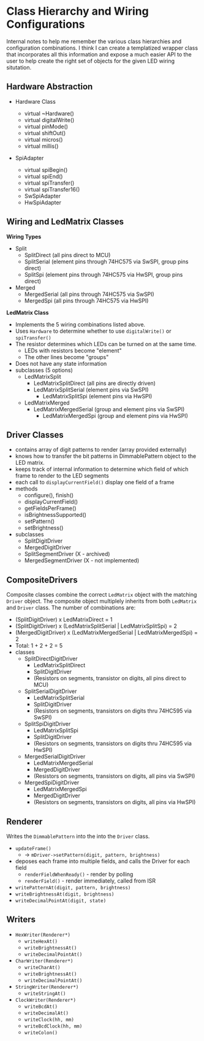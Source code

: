 # Class Hierarchy and Wiring Configurations

Internal notes to help me remember the various class hierarchies and
configuration combinations. I think I can create a templatized wrapper class
that incorporates all this information and expose a much easier API to the user
to help create the right set of objects for the given LED wiring situtation.

## Hardware Abstraction

* Hardware Class
    * virtual ~Hardware()
    * virtual digitalWrite()
    * virtual pinMode()
    * virtual shiftOut()
    * virtual micros()
    * virtual millis()

* SpiAdapter
    * virtual spiBegin()
    * virtual spiEnd()
    * virtual spiTransfer()
    * virtual spiTransfer16()
    * SwSpiAdapter
    * HwSpiAdapter

## Wiring and LedMatrix Classes

**Wiring Types**

* Split
    * SplitDirect (all pins direct to MCU)
    * SplitSerial (element pins through 74HC575 via SwSPI, group pins
        direct)
    * SplitSpi (element pins through 74HC575 via HwSPI, group pins direct)
* Merged
    * MergedSerial (all pins through 74HC575 via SwSPI)
    * MergedSpi (all pins through 74HC575 via HwSPI)

**LedMatrix Class**

* Implements the 5 wiring combinations listed above.
* Uses `Hardware` to determine whether to use `digitalWrite()` or
    `spiTransfer()`
* The resistor determines which LEDs can be turned on at the same time.
    * LEDs with resistors become "element"
    * The other lines become "groups"
* Does not have any state information
* subclasses (5 options)
    * LedMatrixSplit
        * LedMatrixSplitDirect (all pins are directly driven)
        * LedMatrixSplitSerial (element pins via SwSPI)
            * LedMatrixSplitSpi (element pins via HwSPI)
    * LedMatrixMerged
        * LedMatrixMergedSerial (group and element pins via SwSPI)
            * LedMatrixMergedSpi (group and element pins via HwSPI)

## Driver Classes

* contains array of digit patterns to render (array provided externally)
* knows how to transfer the bit patterns in DimmablePattern object to the
    LED matrix.
* keeps track of internal information to determine which field of which
    frame to render to the LED segments
* each call to `displayCurrentField()` display one field of a frame
* methods
    * configure(), finish()
    * displayCurrentField()
    * getFieldsPerFrame()
    * isBrightnessSupported()
    * setPattern()
    * setBrightness()
* subclasses
    * SplitDigitDriver
    * MergedDigitDriver
    * SplitSegmentDriver (X - archived)
    * MergedSegmentDriver (X - not implemented)

## CompositeDrivers

Composite classes combine the correct `LedMatrix` object with the matching
`Driver` object. The composite object multiplely inherits from both `LedMatrix`
and `Driver` class. The number of combinations are:

* (SplitDigitDriver) x LedMatrixDirect = 1
* (SplitDigitDriver) x (LedMatrixSplitSerial | LedMatrixSplitSpi) = 2
* (MergedDigitDriver) x (LedMatrixMergedSerial | LedMatrixMergedSpi) = 2
* Total: 1 + 2 + 2 = 5
* classes
    * SplitDirectDigitDriver
        * LedMatrixSplitDirect
        * SplitDigitDriver
        * (Resistors on segments, transistor on digits, all pins direct to MCU)
    * SplitSerialDigitDriver
        * LedMatrixSplitSerial
        * SplitDigitDriver
        * (Resistors on segments, transistors on digits thru 74HC595 via SwSPI)
    * SplitSpiDigitDriver
        * LedMatrixSplitSpi
        * SplitDigitDriver
        * (Resistors on segments, transistors on digits thru 74HC595 via HwSPI)
    * MergedSerialDigitDriver
        * LedMatrixMergedSerial
        * MergedDigitDriver
        * (Resistors on segments, transistors on digits, all pins via SwSPI)
    * MergedSpiDigitDriver
        * LedMatrixMergedSpi
        * MergedDigitDriver
        * (Resistors on segments, transistors on digits, all pins via HwSPI)

## Renderer

Writes the `DimmablePattern` into the into the `Driver` class.

* `updateFrame()`
    * -> `mDriver->setPattern(digit, pattern, brightness)`
* deposes each frame into multiple fields, and calls the Driver for each field
    * `renderFieldWhenReady()` - render by polling
    * `renderField()` - render immediately, called from ISR
* `writePatternAt(digit, pattern, brightness)`
* `writeBrightnessAt(digit, brightness)`
* `writeDecimalPointAt(digit, state)`

## Writers

* `HexWriter(Renderer*)`
    * `writeHexAt()`
    * `writeBrightnessAt()`
    * `writeDecimalPointAt()`
* `CharWriter(Renderer*)`
    * `writeCharAt()`
    * `writeBrightnessAt()`
    * `writeDecimalPointAt()`
* `StringWriter(Renderer*)`
    * `writeStringAt()`
* `ClockWriter(Renderer*)`
    * `writeBcdAt()`
    * `writeDecimalAt()`
    * `writeClock(hh, mm)`
    * `writeBcdClock(hh, mm)`
    * `writeColon()`

